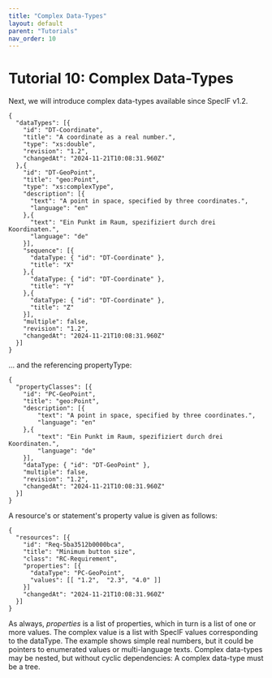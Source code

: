 ```yaml
---
title: "Complex Data-Types"
layout: default
parent: "Tutorials"
nav_order: 10
---
```


# Tutorial 10: Complex Data-Types

Next, we will introduce complex data-types available since SpecIF v1.2.

```
{
  "dataTypes": [{
    "id": "DT-Coordinate",
    "title": "A coordinate as a real number.",
    "type": "xs:double",
    "revision": "1.2",
    "changedAt": "2024-11-21T10:08:31.960Z"
  },{
    "id": "DT-GeoPoint",
    "title": "geo:Point",
    "type": "xs:complexType",
    "description": [{
      "text": "A point in space, specified by three coordinates.",
      "language": "en"
    },{
      "text": "Ein Punkt im Raum, spezifiziert durch drei Koordinaten.",
      "language": "de"
    }],
    "sequence": [{
      "dataType: { "id": "DT-Coordinate" },
      "title": "X"
    },{
      "dataType: { "id": "DT-Coordinate" },
      "title": "Y"
    },{
      "dataType: { "id": "DT-Coordinate" },
      "title": "Z"
    }],
    "multiple": false,
    "revision": "1.2",
    "changedAt": "2024-11-21T10:08:31.960Z"
  }]
}
```

... and the referencing propertyType:
```
{
  "propertyClasses": [{
    "id": "PC-GeoPoint",
    "title": "geo:Point",
    "description": [{
        "text": "A point in space, specified by three coordinates.",
        "language": "en"
    },{
        "text": "Ein Punkt im Raum, spezifiziert durch drei Koordinaten.",
        "language": "de"
    }],
    "dataType: { "id": "DT-GeoPoint" },
    "multiple": false,
    "revision": "1.2",
    "changedAt": "2024-11-21T10:08:31.960Z"
  }]
}
```

A resource's or statement's property value is given as follows:
```
{
  "resources": [{
    "id": "Req-5ba3512b0000bca",
    "title": "Minimum button size",
    "class": "RC-Requirement",
    "properties": [{
      "dataType": "PC-GeoPoint",
      "values": [[ "1.2",  "2.3", "4.0" ]]
    }]
    "changedAt": "2024-11-21T10:08:31.960Z"
  }]
}

```

As always, _properties_ is a list of properties, which in turn is a list of one or more values.
The complex value is a list with SpecIF values corresponding to the dataType. 
The example shows simple real numbers, but it could be pointers to enumerated values or multi-language texts.
Complex data-types may be nested, but without cyclic dependencies: A complex data-type must be a tree.

<!--
You may view the example using the <a href="https://specif.de/apps/view.html#import=https://specif.de/examples/v1.1/01_Hello-World.specif" target="_blank">SpecIF Viewer</a>, or download the SpecIF data:
- v1.0: [Hello World](https://specif.de/examples/v1.0/01_Hello-World.specif)
- v1.1: [Hello World](https://specif.de/examples/v1.1/01_Hello-World.specif)
- v1.2: [Hello World](https://specif.de/examples/v1.2/01_Hello-World.specif)
-->